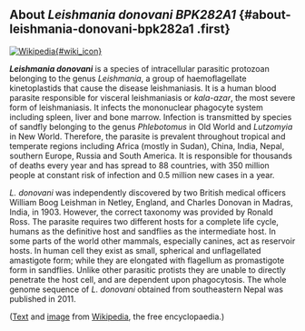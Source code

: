 About *Leishmania donovani BPK282A1* {#about-leishmania-donovani-bpk282a1 .first}
------------------------------------

[![Wikipedia](/img/wikipedia_logo_v2_en.png){#wiki_icon}](http://en.wikipedia.org/wiki/Leishmania_donovani)

***Leishmania donovani*** is a species of intracellular parasitic
protozoan belonging to the genus *Leishmania*, a group of
haemoflagellate kinetoplastids that cause the disease leishmaniasis. It
is a human blood parasite responsible for visceral leishmaniasis or
*kala-azar*, the most severe form of leishmaniasis. It infects the
mononuclear phagocyte system including spleen, liver and bone marrow.
Infection is transmitted by species of sandfly belonging to the genus
*Phlebotomus* in Old World and *Lutzomyia* in New World. Therefore, the
parasite is prevalent throughout tropical and temperate regions
including Africa (mostly in Sudan), China, India, Nepal, southern
Europe, Russia and South America. It is responsible for thousands of
deaths every year and has spread to 88 countries, with 350 million
people at constant risk of infection and 0.5 million new cases in a
year.

*L. donovani* was independently discovered by two British medical
officers William Boog Leishman in Netley, England, and Charles Donovan
in Madras, India, in 1903. However, the correct taxonomy was provided by
Ronald Ross. The parasite requires two different hosts for a complete
life cycle, humans as the definitive host and sandflies as the
intermediate host. In some parts of the world other mammals, especially
canines, act as reservoir hosts. In human cell they exist as small,
spherical and unflagellated amastigote form; while they are elongated
with flagellum as promastigote form in sandflies. Unlike other parasitic
protists they are unable to directly penetrate the host cell, and are
dependent upon phagocytosis. The whole genome sequence of *L. donovani*
obtained from southeastern Nepal was published in 2011.

([Text](http://en.wikipedia.org/wiki/Leishmania_donovani) and
[image](https://commons.wikimedia.org/wiki/File:Leishmania_donovani_01.png)
from [Wikipedia](http://en.wikipedia.org/), the free encyclopaedia.)
